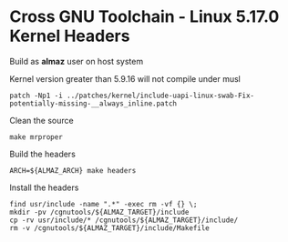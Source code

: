 # Cross GNU Toolchain - Linux 5.17.0 Kernel Headers
Build as **almaz** user on host system

Kernel version greater than 5.9.16 will not compile under musl 
```
patch -Np1 -i ../patches/kernel/include-uapi-linux-swab-Fix-potentially-missing-__always_inline.patch
```
Clean the source

```
make mrproper
```

Build the headers

```
ARCH=${ALMAZ_ARCH} make headers
```
Install the headers

```
find usr/include -name ".*" -exec rm -vf {} \;
mkdir -pv /cgnutools/${ALMAZ_TARGET}/include
cp -rv usr/include/* /cgnutools/${ALMAZ_TARGET}/include/
rm -v /cgnutools/${ALMAZ_TARGET}/include/Makefile
```
